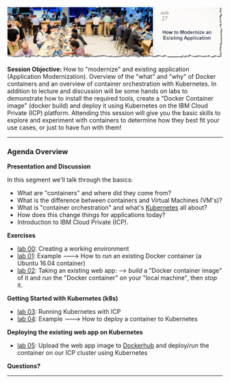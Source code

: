 

![](images/repo-cover.jpg)

**Session Objective:**  How to "modernize" and existing application (Application Modernization). Overview of the "what" and "why" of Docker containers and an overview of container orchestration with Kubernetes. In addition to lecture and discussion will be some hands on labs to demonstrate how to install the required tools, create a "Docker Container image" (docker build) and deploy it using Kubernetes on the IBM Cloud Private (ICP) platform. Attending this session will give you the basic skills to explore and experiment with containers to determine how they best fit your use cases, or just to have fun with them!

---

### Agenda Overview

**Presentation and Discussion**

In this segment we'll talk through the basics:
- What are "containers" and where did they come from?
- What is the difference between containers and Virtual Machines (VM's)?
- What is "container orchestration" and what's [Kubernetes](https://kubernetes.io/) all about?
- How does this change things for applications today?
- Introduction to IBM Cloud Private (ICP).

**Exercises**

- [lab 00](lab00/README.md): Creating a working environment
- [lab 01](lab01/README.md): Example ---> How to *run* an existing Docker container (a Ubuntu 16.04 container)
- [lab 02](lab02/README.md): Taking an existing web app: --> *build* a "Docker container image" of it and *run* the "Docker container" on your "local machine", then *stop* it.

**Getting Started with Kubernetes (k8s)**

- [lab 03](lab03/README.md): Running Kubernetes with ICP
- [lab 04](lab04/README.md): Example ---> How to deploy a container to Kubernetes

**Deploying the existing web app on Kubernetes**

- [lab 05](lab05/README.md): Upload the web app image to [Dockerhub](https://hub.docker.com/) and deploy/*run* the container on our ICP cluster using Kubernetes


**Questions?**

---
